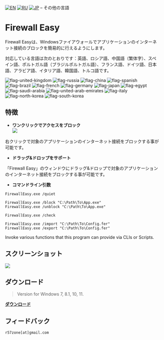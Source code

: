 [![EN](https://user-images.githubusercontent.com/9499881/33184537-7be87e86-d096-11e7-89bb-f3286f752bc6.png)](https://github.com/r57zone/Firewall-Easy/blob/master/README.md) 
[![RU](https://user-images.githubusercontent.com/9499881/27683795-5b0fbac6-5cd8-11e7-929c-057833e01fb1.png)](https://github.com/r57zone/Firewall-Easy/blob/master/README.RU.md)
[![JP](https://user-images.githubusercontent.com/9499881/195409269-5aa8a8a6-c6a8-491f-b1a2-9a4570fcb8db.png)](https://github.com/r57zone/Firewall-Easy/blob/master/README.JP.md)
&#8211; その他の言語

# Firewall Easy
Firewall Easyは、Windowsファイアウォールでアプリケーションのインターネット接続のブロックを簡易的に行えるようにします。


対応している言語は次のとおりです：英語、ロシア語、中国語（繁体字）、スペイン語、ポルトガル語（ブラジルポルトガル語）、フランス語、ドイツ語、日本語、アラビア語、イタリア語、韓国語、トルコ語です。

![flag-united-kingdom](https://github.com/user-attachments/assets/8c03c9b8-d154-466f-b9c4-6ea60278d537)
![flag-russia](https://user-images.githubusercontent.com/9499881/27683795-5b0fbac6-5cd8-11e7-929c-057833e01fb1.png)
![flag-china](https://github.com/user-attachments/assets/16848591-2baf-4300-893b-b95d5249a34e)
![flag-spanish](https://github.com/user-attachments/assets/a892b7ce-d83f-4914-9c54-9ba16c9c9e38)
![flag-brazil](https://github.com/user-attachments/assets/f2544579-81df-43b4-94c5-59c569828182)
![flag-french](https://github.com/user-attachments/assets/57f54331-32a3-4146-823c-4aa85a4c6669)
![flag-germany](https://github.com/user-attachments/assets/11066aa3-7c0d-4507-9df1-cad00fe53fad)
![flag-japan](https://github.com/user-attachments/assets/37cfc183-4de7-4d5a-a698-0da1286a6ee1)
![flag-egypt](https://github.com/user-attachments/assets/44399d0f-f05f-4d44-a4ab-13b6d7ded087)
![flag-saudi-arabia](https://github.com/user-attachments/assets/07d7d133-5a21-4bde-8c37-c1ef3772ac91)
![flag-united-arab-emirates](https://github.com/user-attachments/assets/81d3b610-a2f4-44c9-b2ad-20e4d7cfb2b2)
![flag-italy](https://github.com/user-attachments/assets/692490d6-bc53-446f-99b8-bf2becb8ec0d)
![flag-north-korea](https://github.com/user-attachments/assets/5b315a3d-6ce0-4cbb-b7a3-133ef2bcb2c5)
![flag-south-korea](https://github.com/user-attachments/assets/ed3d3778-9193-444a-85fd-ac5dd7bc91c6)

## 特徴
- **ワンクリックでアクセスをブロック**<br>
![](https://github.com/user-attachments/assets/29c8e921-2dcb-40aa-91a1-854dc82305c3)<br>

右クリックで対象のアプリケーションのインターネット接続をブロックする事が可能です。
- **ドラッグ&ドロップをサポート**

「Firewall Easy」のウィンドウにドラッグ&ドロップで対象のアプリケーションのインターネット接続をブロックする事が可能です。
- **コマンドライン引数**
 ```batch
 FirewallEasy.exe /quiet
 
 FirewallEasy.exe /block "C:\Path\To\App.exe"
 FirewallEasy.exe /unblock "C:\Path\To\App.exe"
 
 FirewallEasy.exe /check

 FirewallEasy.exe /import "C:\Path\To\Config.fer"
 FirewallEasy.exe /export "C:\Path\To\Config.fer"
 ```

Invoke various functions that this program can provide via CLIs or Scripts.

## スクリーンショット
![](https://github.com/r57zone/FirewallEasy/assets/9499881/f9770084-5913-42ad-9aff-764379bf0104)

## ダウンロード
>Version for Windows 7, 8.1, 10, 11.

**[ダウンロード](https://github.com/r57zone/Firewall-Easy/releases)**
## フィードバック
`r57zone[at]gmail.com`
